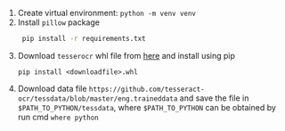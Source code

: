 


1. Create virtual environment: `python -m venv venv`
1. Install `pillow` package 
   ```cmd
    pip install -r requirements.txt
    ```
1. Download `tesserocr` whl file from [here](https://github.com/simonflueckiger/tesserocr-windows_build/releases) and install using pip
    ```$xslt
    pip install <downloadfile>.whl
    ```
1. Download data file `https://github.com/tesseract-ocr/tessdata/blob/master/eng.traineddata` and save the file in `$PATH_TO_PYTHON/tessdata`, 
where `$PATH_TO_PYTHON` can be obtained by run cmd `where python`
